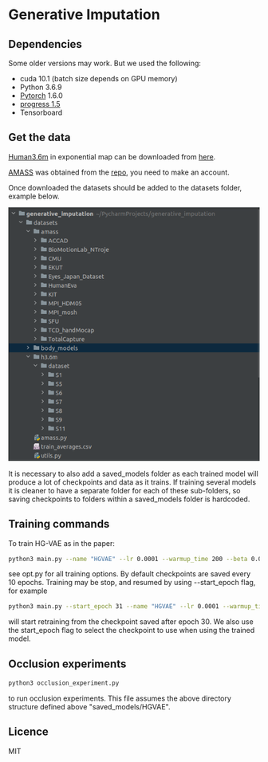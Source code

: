 # Generative Imputation


## Dependencies
Some older versions may work. But we used the following:

* cuda 10.1 (batch size depends on GPU memory)
* Python 3.6.9
* [Pytorch](https://github.com/pytorch/pytorch) 1.6.0
* [progress 1.5](https://pypi.org/project/progress/)
* Tensorboard

## Get the data
[Human3.6m](http://vision.imar.ro/human3.6m/description.php) in exponential map can be downloaded from [here](http://www.cs.stanford.edu/people/ashesh/h3.6m.zip).

[AMASS](https://amass.is.tue.mpg.de/index.html) was obtained from the [repo](https://amass.is.tue.mpg.de/download.php), you need to make an account.

Once downloaded the datasets should be added to the datasets folder, example below.

![Example](datasets/data_structure_example.png "Example of how datasets folder should look")

It is necessary to also add a saved_models folder as each trained model will produce a lot of checkpoints and data as it trains. If training several models it is cleaner to have a separate folder for each of these sub-folders, so saving checkpoints to folders within a saved_models folder is hardcoded.

## Training commands
To train HG-VAE as in the paper:
```bash
python3 main.py --name "HGVAE" --lr 0.0001 --warmup_time 200 --beta 0.0001 --n_epochs 500 --variational --output_variance --train_batch_size 800 --test_batch_size 800
```
see opt.py for all training options. By default checkpoints are saved every 10 epochs. Training may be stop, and resumed by using --start_epoch flag, for example
```bash
python3 main.py --start_epoch 31 --name "HGVAE" --lr 0.0001 --warmup_time 200 --beta 0.0001 --n_epochs 500 --variational --output_variance --train_batch_size 800 --test_batch_size 800
```
will start retraining from the checkpoint saved after epoch 30. We also use the start_epoch flag to select the checkpoint to use when using the trained model.

## Occlusion experiments
```bash
python3 occlusion_experiment.py
```
to run occlusion experiments. This file assumes the above directory structure defined above "saved_models/HGVAE".

## Licence

MIT
